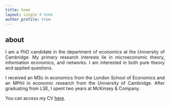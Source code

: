 ```yaml
---
title: home
layout: single # home
author_profile: true
---
```


## about

<p align="justify"> I am a PhD candidate in the department of economics at the University of Cambridge.
My primary research interests lie in microeconomic theory, information economics, and networks. 
I am interested in both pure theory and applied questions. </p>

<p align="justify"> I received an MSc in economics from the London School of Economics and an MPhil in economic research from the University of Cambridge. After graduating from LSE, I spent two years at McKinsey & Company. </p>

You can access my CV <a href="https://drive.google.com/open?id=0Bwn4EM5WZFZDc0ZmZWRBM0swWTQ" target="_blank">here</a>.
